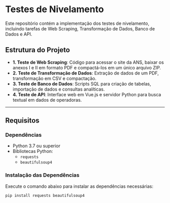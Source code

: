 # Testes de Nivelamento

Este repositório contém a implementação dos testes de nivelamento, incluindo tarefas de Web Scraping, Transformação de Dados, Banco de Dados e API.

## Estrutura do Projeto

- **1. Teste de Web Scraping**: Código para acessar o site da ANS, baixar os anexos I e II em formato PDF e compactá-los em um único arquivo ZIP.
- **2. Teste de Transformação de Dados**: Extração de dados de um PDF, transformação em CSV e compactação.
- **3. Teste de Banco de Dados**: Scripts SQL para criação de tabelas, importação de dados e consultas analíticas.
- **4. Teste de API**: Interface web em Vue.js e servidor Python para busca textual em dados de operadoras.

---

## Requisitos


### Dependências 
- Python 3.7 ou superior
- Bibliotecas Python:
  - `requests`
  - `beautifulsoup4`

### Instalação das Dependências
Execute o comando abaixo para instalar as dependências necessárias:

```bash
pip install requests beautifulsoup4
